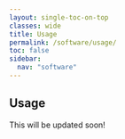 ```yaml
---
layout: single-toc-on-top
classes: wide
title: Usage
permalink: /software/usage/
toc: false
sidebar:
  nav: "software"
---
```


## Usage

This will be updated soon! 